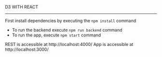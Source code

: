 D3 WITH REACT

---

First install dependencies by executing the `npm install` command


* To run the backend execute `npm run backend` command
* To run the app, execute `npm start` command

REST is accessible at http://localhost:4000/
App is accessible at http://localhost:3000/

